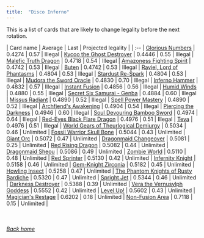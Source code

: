 ```yaml
---
title:  "Disco Inferno"
---
```


This is a list of cards that are likely to change legality before the next rotation.

| Card name | Average | Last | Projected legality |
| :-- |
[Glorious Numbers](https://db.ygoprodeck.com/card/?search=Glorious%20Numbers) | 0.4274 | 0.57 | Illegal |
[Kycoo the Ghost Destroyer](https://db.ygoprodeck.com/card/?search=Kycoo%20the%20Ghost%20Destroyer) | 0.4446 | 0.55 | Illegal |
[Malefic Truth Dragon](https://db.ygoprodeck.com/card/?search=Malefic%20Truth%20Dragon) | 0.4718 | 0.54 | Illegal |
[Amazoness Fighting Spirit](https://db.ygoprodeck.com/card/?search=Amazoness%20Fighting%20Spirit) | 0.4742 | 0.53 | Illegal |
[Buten](https://db.ygoprodeck.com/card/?search=Buten) | 0.4742 | 0.53 | Illegal |
[Raviel, Lord of Phantasms](https://db.ygoprodeck.com/card/?search=Raviel,%20Lord%20of%20Phantasms) | 0.4804 | 0.53 | Illegal |
[Stardust Re-Spark](https://db.ygoprodeck.com/card/?search=Stardust%20Re-Spark) | 0.4804 | 0.53 | Illegal |
[Mudora the Sword Oracle](https://db.ygoprodeck.com/card/?search=Mudora%20the%20Sword%20Oracle) | 0.4830 | 0.70 | Illegal |
[Inferno Hammer](https://db.ygoprodeck.com/card/?search=Inferno%20Hammer) | 0.4832 | 0.57 | Illegal |
[Instant Fusion](https://db.ygoprodeck.com/card/?search=Instant%20Fusion) | 0.4856 | 0.56 | Illegal |
[Humid Winds](https://db.ygoprodeck.com/card/?search=Humid%20Winds) | 0.4880 | 0.55 | Illegal |
[Secret Six Samurai - Genba](https://db.ygoprodeck.com/card/?search=Secret%20Six%20Samurai%20-%20Genba) | 0.4884 | 0.60 | Illegal |
[Missus Radiant](https://db.ygoprodeck.com/card/?search=Missus%20Radiant) | 0.4890 | 0.52 | Illegal |
[Spell Power Mastery](https://db.ygoprodeck.com/card/?search=Spell%20Power%20Mastery) | 0.4890 | 0.52 | Illegal |
[Archfiend's Awakening](https://db.ygoprodeck.com/card/?search=Archfiend's%20Awakening) | 0.4904 | 0.54 | Illegal |
[Piercing the Darkness](https://db.ygoprodeck.com/card/?search=Piercing%20the%20Darkness) | 0.4946 | 0.60 | Illegal |
[Soul Devouring Bamboo Sword](https://db.ygoprodeck.com/card/?search=Soul%20Devouring%20Bamboo%20Sword) | 0.4974 | 0.64 | Illegal |
[Red-Eyes Black Flare Dragon](https://db.ygoprodeck.com/card/?search=Red-Eyes%20Black%20Flare%20Dragon) | 0.4976 | 0.51 | Illegal |
[Teva](https://db.ygoprodeck.com/card/?search=Teva) | 0.4976 | 0.51 | Illegal |
[World Gears of Theurlogical Demiurgy](https://db.ygoprodeck.com/card/?search=World%20Gears%20of%20Theurlogical%20Demiurgy) | 0.5034 | 0.46 | Unlimited |
[Fossil Warrior Skull Bone](https://db.ygoprodeck.com/card/?search=Fossil%20Warrior%20Skull%20Bone) | 0.5044 | 0.43 | Unlimited |
[Giant Orc](https://db.ygoprodeck.com/card/?search=Giant%20Orc) | 0.5072 | 0.47 | Unlimited |
[Dragonmaid Changeover](https://db.ygoprodeck.com/card/?search=Dragonmaid%20Changeover) | 0.5081 | 0.25 | Unlimited |
[Red Rising Dragon](https://db.ygoprodeck.com/card/?search=Red%20Rising%20Dragon) | 0.5082 | 0.44 | Unlimited |
[Dragonmaid Sheou](https://db.ygoprodeck.com/card/?search=Dragonmaid%20Sheou) | 0.5086 | 0.49 | Unlimited |
[Zombie World](https://db.ygoprodeck.com/card/?search=Zombie%20World) | 0.5110 | 0.48 | Unlimited |
[Red Sprinter](https://db.ygoprodeck.com/card/?search=Red%20Sprinter) | 0.5130 | 0.42 | Unlimited |
[Infernity Knight](https://db.ygoprodeck.com/card/?search=Infernity%20Knight) | 0.5158 | 0.46 | Unlimited |
[Gem-Knight Zirconia](https://db.ygoprodeck.com/card/?search=Gem-Knight%20Zirconia) | 0.5182 | 0.45 | Unlimited |
[Howling Insect](https://db.ygoprodeck.com/card/?search=Howling%20Insect) | 0.5258 | 0.47 | Unlimited |
[The Phantom Knights of Rusty Bardiche](https://db.ygoprodeck.com/card/?search=The%20Phantom%20Knights%20of%20Rusty%20Bardiche) | 0.5320 | 0.47 | Unlimited |
[Spright Jet](https://db.ygoprodeck.com/card/?search=Spright%20Jet) | 0.5344 | 0.46 | Unlimited |
[Darkness Destroyer](https://db.ygoprodeck.com/card/?search=Darkness%20Destroyer) | 0.5388 | 0.39 | Unlimited |
[Vera the Vernusylph Goddess](https://db.ygoprodeck.com/card/?search=Vera%20the%20Vernusylph%20Goddess) | 0.5552 | 0.42 | Unlimited |
[Level Up!](https://db.ygoprodeck.com/card/?search=Level%20Up!) | 0.5602 | 0.43 | Unlimited |
[Magician's Restage](https://db.ygoprodeck.com/card/?search=Magician's%20Restage) | 0.6202 | 0.18 | Unlimited |
[Non-Fusion Area](https://db.ygoprodeck.com/card/?search=Non-Fusion%20Area) | 0.7118 | 0.15 | Unlimited |

<br>

###### [Back home](index)